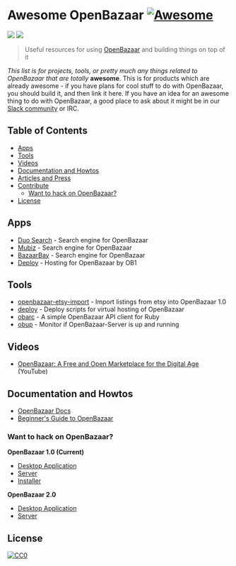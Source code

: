# Awesome OpenBazaar [![Awesome](https://cdn.rawgit.com/sindresorhus/awesome/d7305f38d29fed78fa85652e3a63e154dd8e8829/media/badge.svg)](https://github.com/sindresorhus/awesome)

[![](https://img.shields.io/badge/made%20by-OpenBazaar-blue.svg?style=flat-square)](https://openbazazar.org)
[![](https://img.shields.io/badge/freenode-%23openbazaar-blue.svg?style=flat-square)](http://webchat.freenode.net/?channels=%23ipfs)

> Useful resources for using [OpenBazaar](https://openbazaar.org) and building things on top of it

_This list is for projects, tools, or pretty much any things related to OpenBazaar that
are totally_ **awesome**. This is for products which are already awesome - if
you have plans for cool stuff to do with OpenBazaar, you should build it, and then
link it here. If you have an idea for an awesome thing to do with OpenBazaar, a good
place to ask about it might be in our [Slack community](http://slack.openbazaar.org) or IRC.

## Table of Contents

- [Apps](#apps)
- [Tools](#tools)
- [Videos](#videos)
- [Documentation and Howtos](#documentation-and-howtos)
- [Articles and Press](#articles-and-press)
- [Contribute](#contribute)
  - [Want to hack on OpenBazaar?](#want-to-hack-on-openbazaar)
- [License](#license)

## Apps
* [Duo Search](https://duosear.ch/) - Search engine for OpenBazaar
* [Mubiz](http://mubiz.com/) - Search engine for OpenBazaar
* [BazaarBay](http://bazaarbay.org) - Search engine for OpenBazaar
* [Deploy](https://deploy.ob1.io) - Hosting for OpenBazaar by OB1

## Tools
* [openbazaar-etsy-import](https://github.com/hoffmabc/openbazaar-etsy-import) - Import listings from etsy into OpenBazaar 1.0
* [deploy](https://github.com/OB1Company/deploy) - Deploy scripts for virtual hosting of OpenBazaar
* [obarc](https://github.com/inertia186/obarc) - A simple OpenBazaar API client for Ruby
* [obup](https://github.com/jondale/obup) - Monitor if OpenBazaar-Server is up and running

## Videos

* [OpenBazaar: A Free and Open Marketplace for the Digital Age](https://www.youtube.com/watch?v=nuRgHbTU9pk) (YouTube)

## Documentation and Howtos
* [OpenBazaar Docs](https://docs.openbazaar.org)
* [Beginner's Guide to OpenBazaar](https://www.weusecoins.com/openbazaar-guide/)

### Want to hack on OpenBazaar?

**OpenBazaar 1.0 (Current)**
* [Desktop Application](https://github.com/OpenBazaar/OpenBazaar-Client)
* [Server](https://github.com/OpenBazaar/OpenBazaar-Server)
* [Installer](https://github.com/OpenBazaar/OpenBazaar-Installer)

**OpenBazaar 2.0**
* [Desktop Application](https://github.com/OpenBazaar/openbazaar-desktop)
* [Server](https://github.com/OpenBazaar/openbazaar-go)

## License

[![CC0](https://licensebuttons.net/p/zero/1.0/88x31.png)](https://creativecommons.org/publicdomain/zero/1.0/)
